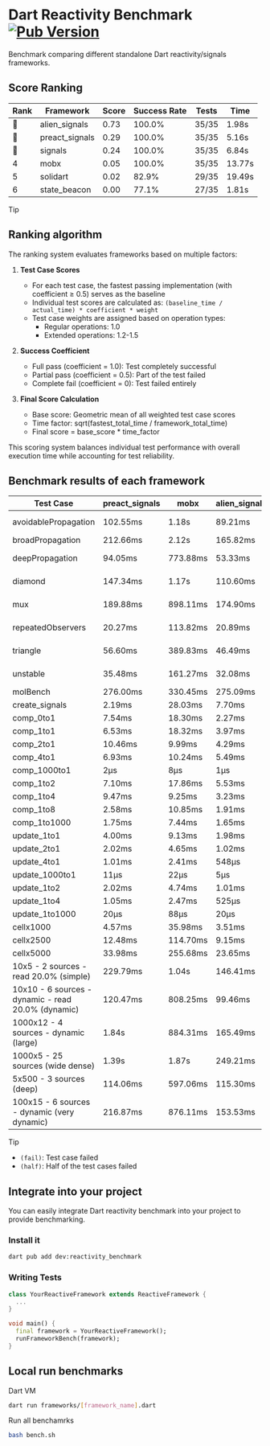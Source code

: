 # Dart Reactivity Benchmark [![Pub Version](https://img.shields.io/pub/v/reactivity_benchmark)](https://pub.dev/packages/reactivity_benchmark)

Benchmark comparing different standalone Dart reactivity/signals frameworks.

## Score Ranking

<!-- ranking start -->
| Rank | Framework | Score | Success Rate | Tests | Time |
|------|-----------|-------|--------------|-------|------|
| 🥇 | alien_signals | 0.73 | 100.0% | 35/35 | 1.98s |
| 🥈 | preact_signals | 0.29 | 100.0% | 35/35 | 5.16s |
| 🥉 | signals | 0.24 | 100.0% | 35/35 | 6.84s |
| 4 | mobx | 0.05 | 100.0% | 35/35 | 13.77s |
| 5 | solidart | 0.02 | 82.9% | 29/35 | 19.49s |
| 6 | state_beacon | 0.00 | 77.1% | 27/35 | 1.81s |

<!-- ranking end -->

> [!TIP]
> ## Ranking algorithm
>
> The ranking system evaluates frameworks based on multiple factors:
>
> 1. **Test Case Scores**
>    - For each test case, the fastest passing implementation (with coefficient ≥ 0.5) serves as the baseline
>    - Individual test scores are calculated as: `(baseline_time / actual_time) * coefficient * weight`
>    - Test case weights are assigned based on operation types:
>      - Regular operations: 1.0
>      - Extended operations: 1.2-1.5
>
> 2. **Success Coefficient**
>    - Full pass (coefficient = 1.0): Test completely successful
>    - Partial pass (coefficient = 0.5): Part of the test failed
>    - Complete fail (coefficient = 0): Test failed entirely
>
> 3. **Final Score Calculation**
>    - Base score: Geometric mean of all weighted test case scores
>    - Time factor: sqrt(fastest_total_time / framework_total_time)
>    - Final score = base_score * time_factor
>
> This scoring system balances individual test performance with overall execution time while accounting for test reliability.

## Benchmark results of each framework

<!-- test-case start -->
| Test Case | preact_signals | mobx | alien_signals | solidart | signals | state_beacon |
|---|---|---|---|---|---|---|
| avoidablePropagation | 102.55ms | 1.18s | 89.21ms | 1.09s | 102.18ms | 88.93ms (fail) |
| broadPropagation | 212.66ms | 2.12s | 165.82ms | 2.52s | 208.17ms | 3.14ms (fail) |
| deepPropagation | 94.05ms | 773.88ms | 53.33ms | 935.88ms | 92.29ms | 91.15ms (fail) |
| diamond | 147.34ms | 1.17s | 110.60ms | 1.62s | 146.45ms | 88.16ms (fail) |
| mux | 189.88ms | 898.11ms | 174.90ms | 977.48ms | 189.59ms | 99.22ms (fail) |
| repeatedObservers | 20.27ms | 113.82ms | 20.89ms | 101.49ms | 24.04ms | 25.04ms (fail) |
| triangle | 56.60ms | 389.83ms | 46.49ms | 541.24ms | 54.24ms | 41.57ms (fail) |
| unstable | 35.48ms | 161.27ms | 32.08ms | 162.06ms | 40.75ms | 187.03ms (fail) |
| molBench | 276.00ms | 330.45ms | 275.09ms | 992.28ms | 275.07ms | 415μs |
| create_signals | 2.19ms | 28.03ms | 7.70ms | 25.61ms | 19.82ms | 27.75ms |
| comp_0to1 | 7.54ms | 18.30ms | 2.27ms | 13.72ms | 7.95ms | 23.41ms |
| comp_1to1 | 6.53ms | 18.32ms | 3.97ms | 24.25ms | 14.04ms | 24.06ms |
| comp_2to1 | 10.46ms | 9.99ms | 4.29ms | 10.15ms | 3.88ms | 16.93ms |
| comp_4to1 | 6.93ms | 10.24ms | 5.49ms | 7.28ms | 1.41ms | 8.21ms |
| comp_1000to1 | 2μs | 8μs | 1μs | 1.84ms | 2μs | 18μs |
| comp_1to2 | 7.10ms | 17.86ms | 5.53ms | 12.00ms | 7.65ms | 21.44ms |
| comp_1to4 | 9.47ms | 9.25ms | 3.23ms | 14.98ms | 6.52ms | 19.71ms |
| comp_1to8 | 2.58ms | 10.85ms | 1.91ms | 12.45ms | 3.27ms | 20.40ms |
| comp_1to1000 | 1.75ms | 7.44ms | 1.65ms | 9.83ms | 1.92ms | 18.46ms |
| update_1to1 | 4.00ms | 9.13ms | 1.98ms | 18.59ms | 4.32ms | 2.78ms |
| update_2to1 | 2.02ms | 4.65ms | 1.02ms | 9.36ms | 2.03ms | 1.29ms |
| update_4to1 | 1.01ms | 2.41ms | 548μs | 4.69ms | 1.10ms | 655μs |
| update_1000to1 | 11μs | 22μs | 5μs | 53μs | 10μs | 6μs |
| update_1to2 | 2.02ms | 4.74ms | 1.01ms | 9.26ms | 2.03ms | 1.35ms |
| update_1to4 | 1.05ms | 2.47ms | 525μs | 4.67ms | 1.03ms | 701μs |
| update_1to1000 | 20μs | 88μs | 20μs | 100μs | 20μs | 188μs |
| cellx1000 | 4.57ms | 35.98ms | 3.51ms | 74.75ms | 4.31ms | 3.10ms |
| cellx2500 | 12.48ms | 114.70ms | 9.15ms | 220.48ms | 13.47ms | 10.64ms |
| cellx5000 | 33.98ms | 255.68ms | 23.65ms | 478.97ms | 34.13ms | 32.97ms |
| 10x5 - 2 sources - read 20.0% (simple) | 229.79ms | 1.04s | 146.41ms | 1.29s (partial) | 246.66ms | 142.14ms |
| 10x10 - 6 sources - dynamic - read 20.0% (dynamic) | 120.47ms | 808.25ms | 99.46ms | 1.23s (partial) | 124.78ms | 105.36ms |
| 1000x12 - 4 sources - dynamic (large) | 1.84s | 884.31ms | 165.49ms | 2.08s (partial) | 2.58s | 187.58ms |
| 1000x5 - 25 sources (wide dense) | 1.39s | 1.87s | 249.21ms | 2.61s (partial) | 2.26s | 251.94ms |
| 5x500 - 3 sources (deep) | 114.06ms | 597.06ms | 115.30ms | 987.62ms (partial) | 106.46ms | 122.39ms |
| 100x15 - 6 sources - dynamic (very dynamic) | 216.87ms | 876.11ms | 153.53ms | 1.40s (partial) | 254.00ms | 141.57ms |

<!-- test-case end -->

> [!TIP]
> - `(fail)`: Test case failed
> - `(half)`: Half of the test cases failed

## Integrate into your project

You can easily integrate Dart reactivity benchmark into your project to provide benchmarking.

### Install it

```bash
dart pub add dev:reactivity_benchmark
```

### Writing Tests

```dart
class YourReactiveFramework extends ReactiveFramework {
  ...
}

void main() {
  final framework = YourReactiveFramework();
  runFrameworkBench(framework);
}
```

## Local run benchmarks

Dart VM
```bash
dart run frameworks/[framework_name].dart
```

Run all benchamrks
```bash
bash bench.sh
```
